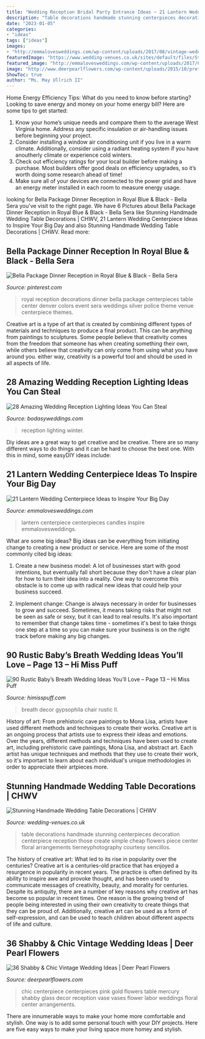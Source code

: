 ```yaml
---
title: "Wedding Reception Bridal Party Entrance Ideas ~ 21 Lantern Wedding Centerpiece Ideas To Inspire Your Big Day"
description: "Table decorations handmade stunning centerpieces decoration centerpiece reception those create simple cheap flowers piece center floral arrangements tierneyphotography courtesy sencillos"
date: "2023-01-05"
categories:
- "ideas"
tags: ["ideas"]
images:
- "http://emmalovesweddings.com/wp-content/uploads/2017/08/vintage-wedding-centerpiece-ideas-with-lantern-and-candles.jpg"
featuredImage: "https://www.wedding-venues.co.uk/sites/default/files/Stunning-Handmade-Wedding-Table-Decorations-tierneyphotography.jpg"
featured_image: "http://emmalovesweddings.com/wp-content/uploads/2017/08/vintage-wedding-centerpiece-ideas-with-lantern-and-candles.jpg"
image: "http://www.deerpearlflowers.com/wp-content/uploads/2015/10/pretty-chic-flowers-wedding-centerpiece-idea.jpg"
ShowToc: true
author: "Ms. May Ullrich II"
---
```



Home Energy Efficiency Tips: What do you need to know before starting?
Looking to save energy and money on your home energy bill? Here are some tips to get started: 
1. Know your home’s unique needs and compare them to the average West Virginia home. Address any specific insulation or air-handling issues before beginning your project. 
2. Consider installing a window air conditioning unit if you live in a warm climate. Additionally, consider using a radiant heating system if you have anoutherly climate or experience cold winters. 
3. Check out efficiency ratings for your local builder before making a purchase. Most builders offer good deals on efficiency upgrades, so it’s worth doing some research ahead of time! 
4. Make sure all of your devices are connected to the power grid and have an energy meter installed in each room to measure energy usage.

	

		
looking for Bella Package Dinner Reception in Royal Blue &amp; Black - Bella Sera you've visit to the right page. We have 6 Pictures about Bella Package Dinner Reception in Royal Blue &amp; Black - Bella Sera like Stunning Handmade Wedding Table Decorations | CHWV, 21 Lantern Wedding Centerpiece Ideas to Inspire Your Big Day and also Stunning Handmade Wedding Table Decorations | CHWV. Read more:
		
    
## Bella Package Dinner Reception In Royal Blue &amp; Black - Bella Sera

<img loading=lazy src="https://i.pinimg.com/736x/c2/6e/a5/c26ea509c3e4103f4a9b9fdb660577fa--royal-blue-wedding-decorations-royal-blue-weddings.jpg" onerror="this.onerror=null;this.src='https://tse3.mm.bing.net/th?id=OIP.lnzWx2uXdJI320pBfWZbhAAAAA&amp;pid=15.1';" alt="Bella Package Dinner Reception in Royal Blue &amp; Black - Bella Sera">

_Source: pinterest.com_

>royal reception decorations dinner bella package centerpieces table center denver colors event sera weddings silver police theme venue centerpiece themes. 

	

Creative art is a type of art that is created by combining different types of materials and techniques to produce a final product. This can be anything from paintings to sculptures. Some people believe that creativity comes from the freedom that someone has when creating something their own, while others believe that creativity can only come from using what you have around you. either way, creativity is a powerful tool and should be used in all aspects of life.

    
## 28 Amazing Wedding Reception Lighting Ideas You Can Steal

<img loading=lazy src="https://bodasyweddings.com/wp-content/uploads/2018/01/winter-wedding.jpg" onerror="this.onerror=null;this.src='https://tse2.mm.bing.net/th?id=OIP.gEcxy8HueJXJGArJg2icjwHaLH&amp;pid=15.1';" alt="28 Amazing Wedding Reception Lighting Ideas You Can Steal">

_Source: bodasyweddings.com_

>reception lighting winter. 

	

Diy ideas are a great way to get creative and be creative. There are so many different ways to do things and it can be hard to choose the best one. With this in mind, some easyDIY ideas include:

    
## 21 Lantern Wedding Centerpiece Ideas To Inspire Your Big Day

<img loading=lazy src="http://emmalovesweddings.com/wp-content/uploads/2017/08/vintage-wedding-centerpiece-ideas-with-lantern-and-candles.jpg" onerror="this.onerror=null;this.src='https://tse1.mm.bing.net/th?id=OIP.Eq8xctou3JZK1tda_Vd7EwHaLH&amp;pid=15.1';" alt="21 Lantern Wedding Centerpiece Ideas to Inspire Your Big Day">

_Source: emmalovesweddings.com_

>lantern centerpiece centerpieces candles inspire emmalovesweddings. 

	

What are some big ideas?
Big ideas can be everything from initiating change to creating a new product or service. Here are some of the most commonly cited big ideas:
1. Create a new business model: A lot of businesses start with good intentions, but eventually fall short because they don't have a clear plan for how to turn their idea into a reality. One way to overcome this obstacle is to come up with radical new ideas that could help your business succeed.

2. Implement change: Change is always necessary in order for businesses to grow and succeed. Sometimes, it means taking risks that might not be seen as safe or sexy, but it can lead to real results. It's also important to remember that change takes time - sometimes it's best to take things one step at a time so you can make sure your business is on the right track before making any big changes.


    
## 90 Rustic Baby’s Breath Wedding Ideas You’ll Love – Page 13 – Hi Miss Puff

<img loading=lazy src="https://www.himisspuff.com/wp-content/uploads/2017/03/Gypsophila-Wedding-Chair-Decor.jpg" onerror="this.onerror=null;this.src='https://tse4.mm.bing.net/th?id=OIP.S7QQ6I9qv4agyjswp7o-nAHaLG&amp;pid=15.1';" alt="90 Rustic Baby’s Breath Wedding Ideas You’ll Love – Page 13 – Hi Miss Puff">

_Source: himisspuff.com_

>breath decor gypsophila chair rustic ll. 

	

History of art: From prehistoric cave paintings to Mona Lisa, artists have used different methods and techniques to create their works.
Creative art is an ongoing process that artists use to express their ideas and emotions. Over the years, different methods and techniques have been used to create art, including prehistoric cave paintings, Mona Lisa, and abstract art. Each artist has unique techniques and methods that they use to create their work, so it's important to learn about each individual's unique methodologies in order to appreciate their artpieces more.

    
## Stunning Handmade Wedding Table Decorations | CHWV

<img loading=lazy src="https://www.wedding-venues.co.uk/sites/default/files/Stunning-Handmade-Wedding-Table-Decorations-tierneyphotography.jpg" onerror="this.onerror=null;this.src='https://tse1.mm.bing.net/th?id=OIP.JPmXez9vteEoj83mFE9RowHaLH&amp;pid=15.1';" alt="Stunning Handmade Wedding Table Decorations | CHWV">

_Source: wedding-venues.co.uk_

>table decorations handmade stunning centerpieces decoration centerpiece reception those create simple cheap flowers piece center floral arrangements tierneyphotography courtesy sencillos. 

	

The history of creative art: What led to its rise in popularity over the centuries?
Creative art is a centuries-old practice that has enjoyed a resurgence in popularity in recent years. The practice is often defined by its ability to inspire awe and provoke thought, and has been used to communicate messages of creativity, beauty, and morality for centuries. Despite its antiquity, there are a number of key reasons why creative art has become so popular in recent times. One reason is the growing trend of people being interested in using their own creativity to create things that they can be proud of. Additionally, creative art can be used as a form of self-expression, and can be used to teach children about different aspects of life and culture.

    
## 36 Shabby &amp; Chic Vintage Wedding Ideas | Deer Pearl Flowers

<img loading=lazy src="http://www.deerpearlflowers.com/wp-content/uploads/2015/10/pretty-chic-flowers-wedding-centerpiece-idea.jpg" onerror="this.onerror=null;this.src='https://tse2.mm.bing.net/th?id=OIP.UOjl3-ub8bElwo22Bv7fRgHaLH&amp;pid=15.1';" alt="36 Shabby &amp; Chic Vintage Wedding Ideas | Deer Pearl Flowers">

_Source: deerpearlflowers.com_

>chic centerpiece centerpieces pink gold flowers table mercury shabby glass decor reception vase vases flower labor weddings floral center arrangements. 

	

There are innumerable ways to make your home more comfortable and stylish. One way is to add some personal touch with your DIY projects. Here are five easy ways to make your living space more homey and stylish.

